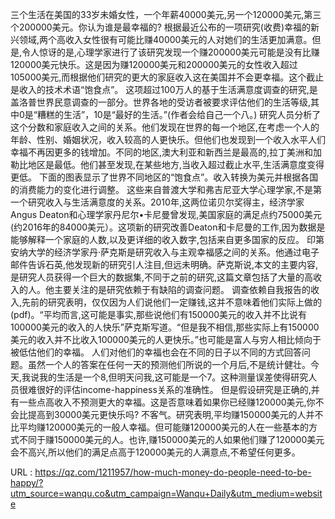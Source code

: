 三个生活在美国的33岁未婚女性，一个年薪40000美元,另一个120000美元,第三个200000美元。你认为谁是最幸福的? 
 根据最近公布的一项研究(收费)幸福的新兴领域,两个高收入女性很有可能比赚40000美元的人对她们的生活更加满意。但是,令人惊讶的是,心理学家进行了该研究发现一个赚200000美元可能是没有比赚120000美元快乐。这是因为赚120000美元和200000美元的女性收入超过105000美元,而根据他们研究的更大的家庭收入这在美国并不会更幸福。这个截止是收入的技术术语“饱食点”。 
 这项超过100万人的基于生活满意度调查的研究,是盖洛普世界民意调查的一部分。世界各地的受访者被要求评估他们的生活等级,其中0是“糟糕的生活”，10是“最好的生活。”(作者会给自己一个八。) 
 研究人员分析了这个分数和家庭收入之间的关系。他们发现在世界的每一个地区,在考虑一个人的年龄、性别、婚姻状况，收入较高的人更快乐。但他们也发现到一个收入水平人们幸福不再因更多的钱增加。不同的地区,澳大利亚和新西兰是最高的,拉丁美洲和加勒比地区是最低。他们甚至发现,在某些地方,当收入超过截止水平,生活满意度变得更低。 
 下面的图表显示了世界不同地区的“饱食点”。收入转换为美元并根据各国的消费能力的变化进行调整。 
 这些来自普渡大学和弗吉尼亚大学心理学家,不是第一个研究收入与生活满意度的关系。2010年,这两位诺贝尔奖得主，经济学家Angus Deaton和心理学家丹尼尔•卡尼曼曾发现,美国家庭的满足点约75000美元(约2016年的84000美元）。这项新的研究改善Deaton和卡尼曼的工作,因为数据是能够解释一个家庭的人数,以及更详细的收入数字,包括来自更多国家的反应。 
 印第安纳大学的经济学家丹·萨克斯是研究收入与主观幸福感之间的关系。他通过电子邮件告诉石英,他发现新的研究引人注目,但远未明确。萨克斯说,本文的主要内容,是研究人员获得一个巨大的数据集,不同于之前的研究,这篇文章包括了大量的高收入的人。他主要关注的是研究依赖于有缺陷的调查问题。 
 调查依赖自我报告的收入,先前的研究表明，仅仅因为人们说他们一定赚钱,这并不意味着他们实际上做的(pdf)。“平均而言,这可能是事实,那些说他们有150000美元的收入并不比说有100000美元的收入的人快乐”萨克斯写道。“但是我不相信,那些实际上有150000美元的收入并不比收入100000美元的人更快乐。”也可能是富人与穷人相比倾向于被低估他们的幸福。 
 人们对他们的幸福也会在不同的日子以不同的方式回答问题。虽然一个人的答案在任何一天的预测他们所说的一个月后,不是统计健壮。今天,我说我的生活是一个8,但明天问我,这可能是一个7。这种测量误差使得研究人员很难很好的评估income-happiness关系的准确性。 
 但是假设研究是正确的,并有一些点高收入不预测更大的幸福。这是否意味着如果你已经赚120000美元,你不会比提高到30000美元更快乐吗? 
 不客气。研究表明,平均赚150000美元的人并不比平均赚120000美元的一般人幸福。但可能赚120000美元的人在一些基本的方式不同于赚150000美元的人。也许,赚150000美元的人如果他们赚了120000美元会不高兴,所以他们的满足点高于120000美元的人满意点,不希望任何更多。 
  
  
 URL : https://qz.com/1211957/how-much-money-do-people-need-to-be-happy/?utm_source=wanqu.co&utm_campaign=Wanqu+Daily&utm_medium=website